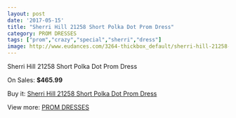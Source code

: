 ```yaml
---
layout: post
date: '2017-05-15'
title: "Sherri Hill 21258 Short Polka Dot Prom Dress"
category: PROM DRESSES
tags: ["prom","crazy","special","sherri","dress"]
image: http://www.eudances.com/3264-thickbox_default/sherri-hill-21258-short-polka-dot-prom-dress.jpg
---
```

Sherri Hill 21258 Short Polka Dot Prom Dress

On Sales: **$465.99**
<a href="https://www.eudances.com/en/prom-dresses/1118-sherri-hill-21258-short-polka-dot-prom-dress.html"><amp-img layout="responsive" width="600" height="600" src="//www.eudances.com/3264-thickbox_default/sherri-hill-21258-short-polka-dot-prom-dress.jpg" alt="Sherri Hill 21258 Short Polka Dot Prom Dress 0" /></a>
<a href="https://www.eudances.com/en/prom-dresses/1118-sherri-hill-21258-short-polka-dot-prom-dress.html"><amp-img layout="responsive" width="600" height="600" src="//www.eudances.com/3267-thickbox_default/sherri-hill-21258-short-polka-dot-prom-dress.jpg" alt="Sherri Hill 21258 Short Polka Dot Prom Dress 1" /></a>
<a href="https://www.eudances.com/en/prom-dresses/1118-sherri-hill-21258-short-polka-dot-prom-dress.html"><amp-img layout="responsive" width="600" height="600" src="//www.eudances.com/3266-thickbox_default/sherri-hill-21258-short-polka-dot-prom-dress.jpg" alt="Sherri Hill 21258 Short Polka Dot Prom Dress 2" /></a>
<a href="https://www.eudances.com/en/prom-dresses/1118-sherri-hill-21258-short-polka-dot-prom-dress.html"><amp-img layout="responsive" width="600" height="600" src="//www.eudances.com/3265-thickbox_default/sherri-hill-21258-short-polka-dot-prom-dress.jpg" alt="Sherri Hill 21258 Short Polka Dot Prom Dress 3" /></a>

Buy it: [Sherri Hill 21258 Short Polka Dot Prom Dress](https://www.eudances.com/en/prom-dresses/1118-sherri-hill-21258-short-polka-dot-prom-dress.html "Sherri Hill 21258 Short Polka Dot Prom Dress")

View more: [PROM DRESSES](https://www.eudances.com/en/13-prom-dresses "PROM DRESSES")